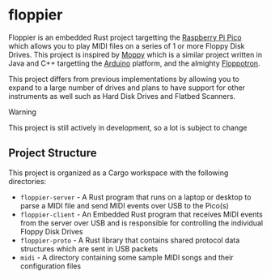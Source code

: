 # floppier
Floppier is an embedded Rust project targetting the [Raspberry Pi Pico](https://www.raspberrypi.com/products/raspberry-pi-pico/) which allows you to play MIDI files on a series of 1 or more Floppy Disk Drives.
This project is inspired by [Moppy](https://github.com/Sammy1Am/Moppy2) which is a similar project written in Java and C++ targetting the [Arduino](https://www.arduino.cc/) platform, and the almighty [Floppotron](https://floppotron.com/).

This project differs from previous implementations by allowing you to expand to a large number of drives and plans to have support for other instruments as well such as Hard Disk Drives and Flatbed Scanners.

> [!WARNING]
> This project is still actively in development, so a lot is subject to change 

## Project Structure

This project is organized as a Cargo workspace with the following directories:
- `floppier-server` - A Rust program that runs on a laptop or desktop to parse a MIDI file and send MIDI events over USB to the Pico(s)
- `floppier-client` - An Embedded Rust program that receives MIDI events from the server over USB and is responsible for controlling the individual Floppy Disk Drives
- `floppier-proto` - A Rust library that contains shared protocol data structures which are sent in USB packets
- `midi` - A directory containing some sample MIDI songs and their configuration files
